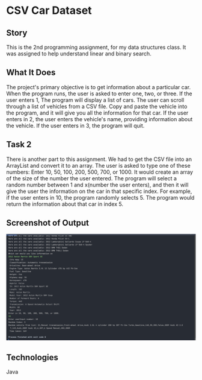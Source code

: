 # CSV Car Dataset
## Story
This is the 2nd programming assignment, for my data structures class. It was assigned to help understand linear and binary search. 
## What It Does
The project's primary objective is to get information about a particular car. When the program runs, the user is asked to enter one, two, or three. If the user enters 1, The program will display a list of cars. The user can scroll through a list of vehicles from a CSV file. Copy and paste the vehicle into the program, and it will give you all the information for that car. If the user enters in 2, the user enters the vehicle's name, providing information about the vehicle. If the user enters in 3, the program will quit.
## Task 2
There is another part to this assignment. We had to get the CSV file into an ArrayList and convert it to an array. The user is asked to type one of these numbers: Enter 10, 50, 100, 200, 500, 700, or 1000. It would create an array of the size of the number the user entered. The program will select a random number between 1 and x(number the user enters), and then it will give the user the information on the car in that specific index. For example, if the user enters in 10, the program randomly selects 5. The program would return the information about that car in index 5. 

## Screenshot of Output
![Output](https://github.com/VintaviousG/Programming_Assignment_2/blob/master/CarCSV_Output.png?raw=true)

## Technologies
Java

